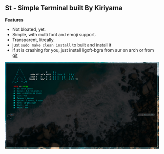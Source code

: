 ## St - Simple Terminal built By Kiriyama

<b>Features</b>
- Not bloated, yet.
- Simple, with multi font and emoji support.
- Transparent, litreally.
- just ```sudo make clean install``` to built and install it
- if st is crashing for you, just install ligxft-bgra from aur on arch or from [git](https://github.com/uditkarode/libxft-bgra)

<p alight="center">
	<img width="1000"
	 alt="preview"
	 src="./picture.jpg">
</p>

